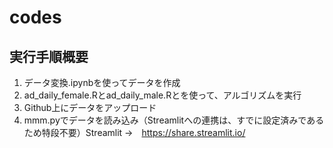 # codes

## 実行手順概要
1. データ変換.ipynbを使ってデータを作成
2. ad_daily_female.Rとad_daily_male.Rとを使って、アルゴリズムを実行
3. Github上にデータをアップロード
4. mmm.pyでデータを読み込み（Streamlitへの連携は、すでに設定済みであるため特段不要）Streamlit →　https://share.streamlit.io/

